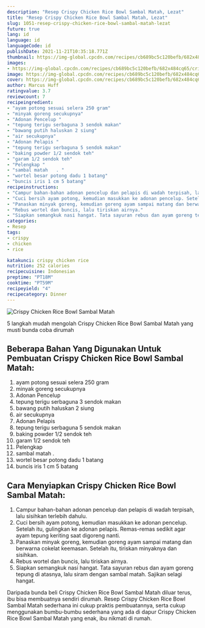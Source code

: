 ```yaml
---
description: "Resep Crispy Chicken Rice Bowl Sambal Matah, Lezat"
title: "Resep Crispy Chicken Rice Bowl Sambal Matah, Lezat"
slug: 1051-resep-crispy-chicken-rice-bowl-sambal-matah-lezat
future: true
lang: id
language: id
languageCode: id
publishDate: 2021-11-21T10:35:18.771Z 
thumbnail: https://img-global.cpcdn.com/recipes/cb689bc5c120befb/682x484cq65/crispy-chicken-rice-bowl-sambal-matah-foto-resep-utama.png
images:
- https://img-global.cpcdn.com/recipes/cb689bc5c120befb/682x484cq65/crispy-chicken-rice-bowl-sambal-matah-foto-resep-utama.png
image: https://img-global.cpcdn.com/recipes/cb689bc5c120befb/682x484cq65/crispy-chicken-rice-bowl-sambal-matah-foto-resep-utama.png
cover: https://img-global.cpcdn.com/recipes/cb689bc5c120befb/682x484cq65/crispy-chicken-rice-bowl-sambal-matah-foto-resep-utama.png
author: Marcus Huff
ratingvalue: 3.7
reviewcount: 7
recipeingredient:
- "ayam potong sesuai selera 250 gram"
- "minyak goreng secukupnya"
- "Adonan Pencelup "
- "tepung terigu serbaguna 3 sendok makan"
- "bawang putih haluskan 2 siung"
- "air secukupnya"
- "Adonan Pelapis "
- "tepung terigu serbaguna 5 sendok makan"
- "baking powder 1/2 sendok teh"
- "garam 1/2 sendok teh"
- "Pelengkap "
- "sambal matah   . "
- "wortel besar potong dadu 1 batang"
- "buncis iris 1 cm 5 batang"
recipeinstructions:
- "Campur bahan-bahan adonan pencelup dan pelapis di wadah terpisah, lalu sisihkan terlebih dahulu."
- "Cuci bersih ayam potong, kemudian masukkan ke adonan pencelup. Setelah itu, gulingkan ke adonan pelapis. Remas-remas sedikit agar ayam tepung keriting saat digoreng nanti."
- "Panaskan minyak goreng, kemudian goreng ayam sampai matang dan berwarna cokelat keemasan. Setelah itu, tiriskan minyaknya dan sisihkan."
- "Rebus wortel dan buncis, lalu tiriskan airnya."
- "Siapkan semangkuk nasi hangat. Tata sayuran rebus dan ayam goreng tepung di atasnya, lalu siram dengan sambal matah. Sajikan selagi hangat."
categories:
- Resep
tags:
- crispy
- chicken
- rice

katakunci: crispy chicken rice 
nutrition: 252 calories
recipecuisine: Indonesian
preptime: "PT18M"
cooktime: "PT59M"
recipeyield: "4"
recipecategory: Dinner
---
```



![Crispy Chicken Rice Bowl Sambal Matah](https://img-global.cpcdn.com/recipes/cb689bc5c120befb/682x484cq65/crispy-chicken-rice-bowl-sambal-matah-foto-resep-utama.png)

5 langkah mudah mengolah  Crispy Chicken Rice Bowl Sambal Matah yang musti bunda coba dirumah

<!--inarticleads1-->

## Beberapa Bahan Yang Digunakan Untuk Pembuatan Crispy Chicken Rice Bowl Sambal Matah:

1. ayam potong sesuai selera 250 gram
1. minyak goreng secukupnya
1. Adonan Pencelup 
1. tepung terigu serbaguna 3 sendok makan
1. bawang putih haluskan 2 siung
1. air secukupnya
1. Adonan Pelapis 
1. tepung terigu serbaguna 5 sendok makan
1. baking powder 1/2 sendok teh
1. garam 1/2 sendok teh
1. Pelengkap 
1. sambal matah   . 
1. wortel besar potong dadu 1 batang
1. buncis iris 1 cm 5 batang



<!--inarticleads2-->

## Cara Menyiapkan Crispy Chicken Rice Bowl Sambal Matah:

1. Campur bahan-bahan adonan pencelup dan pelapis di wadah terpisah, lalu sisihkan terlebih dahulu.
1. Cuci bersih ayam potong, kemudian masukkan ke adonan pencelup. Setelah itu, gulingkan ke adonan pelapis. Remas-remas sedikit agar ayam tepung keriting saat digoreng nanti.
1. Panaskan minyak goreng, kemudian goreng ayam sampai matang dan berwarna cokelat keemasan. Setelah itu, tiriskan minyaknya dan sisihkan.
1. Rebus wortel dan buncis, lalu tiriskan airnya.
1. Siapkan semangkuk nasi hangat. Tata sayuran rebus dan ayam goreng tepung di atasnya, lalu siram dengan sambal matah. Sajikan selagi hangat.




Daripada bunda beli  Crispy Chicken Rice Bowl Sambal Matah  diluar terus, ibu  bisa membuatnya sendiri dirumah. Resep  Crispy Chicken Rice Bowl Sambal Matah  sederhana ini cukup praktis pembuatannya, serta cukup menggunakan bumbu-bumbu sederhana yang ada di dapur  Crispy Chicken Rice Bowl Sambal Matah  yang enak, ibu nikmati di rumah.
